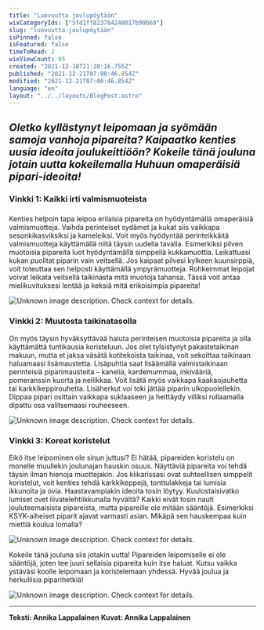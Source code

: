 ```yaml
---
title: "Luovuutta joulupöytään"
wixCategoryIds: ["5fd1ff823784240017b99b69"]
slug: "luovuutta-joulupöytään"
isPinned: false
isFeatured: false
timeToRead: 2
wixViewCount: 95
created: "2021-12-18T21:20:16.755Z"
published: "2021-12-21T07:00:46.854Z"
modified: "2021-12-21T07:00:46.854Z"
language: "en"
layout: "../../layouts/BlogPost.astro"
---
```


*Oletko kyllästynyt leipomaan ja syömään samoja vanhoja pipareita? Kaipaatko kenties uusia ideoita joulukeittiöön? Kokeile tänä jouluna jotain uutta kokeilemalla Huhuun omaperäisiä pipari-ideoita!*
---
### 
### Vinkki 1: Kaikki irti valmismuoteista
### 
Kenties helpoin tapa leipoa erilaisia pipareita on hyödyntämällä omaperäisiä valmismuotteja. Vaihda perinteiset sydämet ja kukat siis vaikkapa sesonkikasviksiksi ja kameleiksi. Voit myös hyödyntää perinteikkäitä valmismuotteja käyttämällä niitä täysin uudella tavalla. Esimerkiksi pilven muotoisia pipareita luot hyödyntämällä simppeliä kukkamuottia. Leikattuasi kukan puolitat piparin vain veitsellä. Jos kaipaat pilvesi kylkeen kuunsirppiä, voit toteuttaa sen helposti käyttämällä ympyrämuotteja. Rohkeimmat leipojat voivat leikata veitsellä taikinasta mitä muotoja tahansa. Tässä voit antaa mielikuvituksesi lentää ja keksiä mitä erikoisimpia pipareita!


![Unknown image description. Check context for details.](https://static.wixstatic.com/media/abd5f5_1ee8b4b53b57435387f9677174ea2c99~mv2.jpeg) <!-- Original name: kuva1.jpeg -->


### Vinkki 2: Muutosta taikinatasolla

On myös täysin hyväksyttävää haluta perinteisen muotoisia pipareita ja olla käyttämättä tuntikausia koristeluun. Jos olet tylsistynyt pakastetaikinan makuun, mutta et jaksa väsätä kotitekoista taikinaa, voit sekoittaa taikinaan haluamaasi lisämaustetta. Lisäpuhtia saat lisäämällä valmistaikinaan perinteisiä piparimausteita – kanelia, kardemummaa, inkivääriä, pomeranssin kuorta ja neilikkaa. Voit lisätä myös vaikkapa kaakaojauhetta tai karkkikeppirouhetta. Lisäherkut voi toki jättää piparin ulkopuolellekin. Dippaa pipari osittain vaikkapa suklaaseen ja heittäydy villiksi rullaamalla dipattu osa valitsemaasi rouheeseen. 


![Unknown image description. Check context for details.](https://static.wixstatic.com/media/abd5f5_a4a4cff8b90d45ec85d43304a740d454~mv2.jpeg) <!-- Original name: kuva2.jpeg -->


### Vinkki 3: Koreat koristelut

Eikö itse leipominen ole sinun juttusi? Ei hätää, pipareiden koristelu on monelle muullekin joulunajan hauskin osuus. Näyttäviä pipareita voi tehdä täysin ilman hienoja muottejakin. Jos kiikarissasi ovat suhteellisen simppelit koristelut, voit kenties tehdä karkkikeppejä, tonttulakkeja tai lumisia ikkunoita ja ovia. Haastavampiakin ideoita tosin löytyy. Kuulostaisivatko lumiset ovet liivatelehtiikkunalla hyvältä? Kaikki eivät tosin nauti jouluteemaisista pipareista, mutta pipareille ole mitään sääntöjä. Esimerkiksi KSYK-aiheiset piparit ajavat varmasti asian. Mikäpä sen hauskempaa kuin miettiä koulua lomalla?


![Unknown image description. Check context for details.](https://static.wixstatic.com/media/abd5f5_53e28729cbbb4e488056a9be179415cc~mv2.jpeg) <!-- Original name: kuva3.jpeg -->


Kokeile tänä jouluna siis jotakin uutta! Pipareiden leipomiselle ei ole sääntöjä, joten tee juuri sellaisia pipareita kuin itse haluat. Kutsu vaikka ystäväsi koolle leipomaan ja koristelemaan yhdessä. Hyvää joulua ja herkullisia piparihetkiä!


![Unknown image description. Check context for details.](https://static.wixstatic.com/media/abd5f5_7e97c3b676d24384873b05911e030c91~mv2.jpeg) <!-- Original name: kuva4.jpeg -->


---

**Teksti: Annika Lappalainen**
**Kuvat: Annika Lappalainen**


